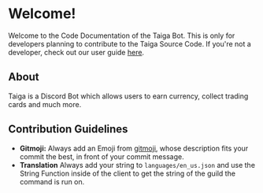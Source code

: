 # Welcome!
Welcome to the Code Documentation of the Taiga Bot. This is only for developers planning to contribute to the Taiga Source Code. If you're not a developer, check out our user guide [here](https://taiga.js.org/guide).

## About
Taiga is a Discord Bot which allows users to earn currency, collect trading cards and much more.

## Contribution Guidelines
* **Gitmoji:** Always add an Emoji from [gitmoji](https://gitmoji.carloscuesta.me/), whose description fits your commit the best, in front of your commit message.
* **Translation** Always add your string to `languages/en_us.json` and use the String Function inside of the client to get the string of the guild the command is run on.